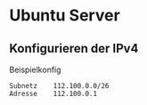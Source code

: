 # Ubuntu Server

## Konfigurieren der IPv4
Beispielkonfig
```
Subnetz    112.100.0.0/26
Adresse    112.100.0.1
```

